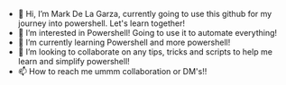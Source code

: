 - 👋 Hi, I’m Mark De La Garza, currently going to use this github for my journey into powershell. Let's learn together!
- 👀 I’m interested in Powershell! Going to use it to automate everything! 
- 🌱 I’m currently learning Powershell and more powershell!
- 💞️ I’m looking to collaborate on any tips, tricks and scripts to help me learn and simplify powershell!
- 📫 How to reach me ummm collaboration or DM's!!

<!---
DeathN0te/Powershell Projects is a ✨ special ✨ repository because its `README.md` (this file) appears on your GitHub profile.
You can click the Preview link to take a look at your changes.
--->
